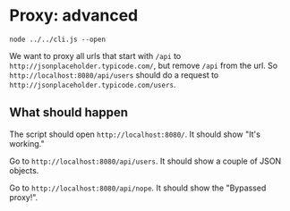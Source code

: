 # Proxy: advanced

```shell
node ../../cli.js --open
```

We want to proxy all urls that start with `/api` to
`http://jsonplaceholder.typicode.com/`, but remove `/api` from the url. So
`http://localhost:8080/api/users` should do a request to
`http://jsonplaceholder.typicode.com/users`.

## What should happen

The script should open `http://localhost:8080/`. It should show "It's working."

Go to `http://localhost:8080/api/users`. It should show a couple of JSON objects.

Go to `http://localhost:8080/api/nope`. It should show the "Bypassed proxy!".
